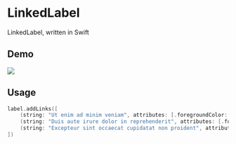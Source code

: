 # LinkedLabel

LinkedLabel, written in Swift

## Demo

![](http://7xk1wz.com1.z0.glb.clouddn.com/LinkedLabel.gif)

## Usage

```swift
label.addLinks([
    (string: "Ut enim ad minim veniam", attributes: [.foregroundColor: UIColor.red], action: { print($0) }),
    (string: "Duis aute irure dolor in reprehenderit", attributes: [.foregroundColor: UIColor.green], action: { print($0) }),
    (string: "Excepteur sint occaecat cupidatat non proident", attributes: [.foregroundColor: UIColor.blue], action: { print($0) })
])
```
